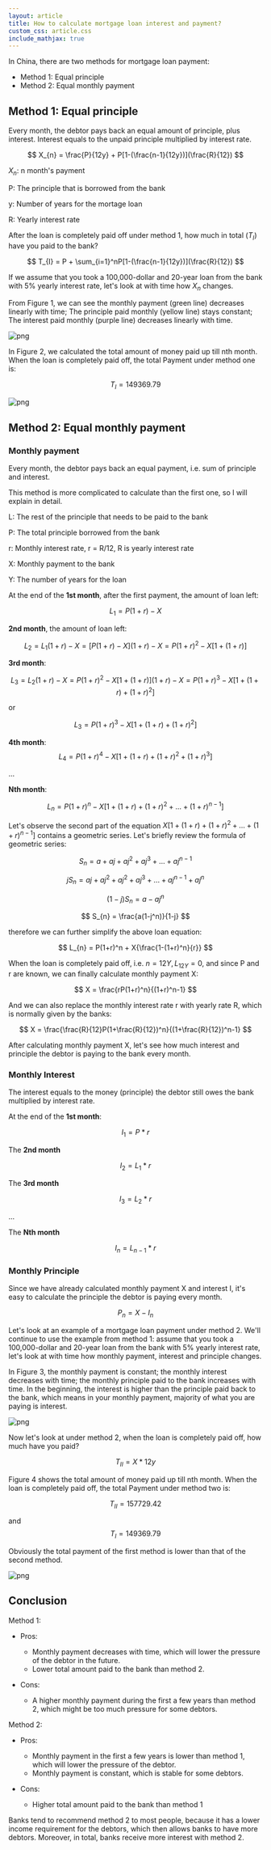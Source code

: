 ```yaml
---
layout: article
title: How to calculate mortgage loan interest and payment?
custom_css: article.css
include_mathjax: true
---
```

In China, there are two methods for mortgage loan payment:

+ Method 1: Equal principle
+ Method 2: Equal monthly payment

## Method 1: Equal principle ##

Every month, the debtor pays back an equal amount of principle, plus interest. Interest equals to the unpaid principle multiplied by interest rate.

$$
X_{n} = \frac{P}{12y} + P[1-(\frac{n-1}{12y})](\frac{R}{12})
$$

$X_{n}$: n month's payment

P: The principle that is borrowed from the bank

y: Number of years for the mortage loan

R: Yearly interest rate

After the loan is completely paid off under method 1, how much in total ($T_{I}$) have you paid to the bank?

$$
T_{I} = P + \sum_{i=1}^nP[1-(\frac{n-1}{12y})](\frac{R}{12})
$$
  
If we assume that you took a 100,000-dollar and 20-year loan from the bank with 5% yearly interest rate, let's look at with time how $X_{n}$ changes. 

From Figure 1, we can see the monthly payment (green line) decreases linearly with time; The principle paid monthly (yellow line) stays constant; The interest paid monthly (purple line) decreases linearly with time. 


    
![png](/assets/images/2024-06-28-how-to-calculate-mortage-loan-interest_files/2024-06-28-how-to-calculate-mortage-loan-interest_4_0.png)
    


In Figure 2, we calculated the total amount of money paid up till nth month. When the loan is completely paid off, the total Payment under method one is:

$$
T_{I} = 149369.79
$$


    
![png](/assets/images/2024-06-28-how-to-calculate-mortage-loan-interest_files/2024-06-28-how-to-calculate-mortage-loan-interest_6_0.png)
    


## Method 2: Equal monthly payment ##


### Monthly payment ###


Every month, the debtor pays back an equal payment, i.e. sum of principle and interest.

This method is more complicated to calculate than the first one, so I will explain in detail.

L: The rest of the principle that needs to be paid to the bank

P: The total principle borrowed from the bank

r: Monthly interest rate, r = R/12, R is yearly interest rate

X: Monthly payment to the bank

Y: The number of years for the loan

At the end of the **1st month**, after the first payment, the amount of loan left:

$$
L_{1}= P(1+r) - X
$$


**2nd month**, the amount of loan left: 

$$
L_{2} = L_{1}(1+r) - X = [P(1+r) - X](1+r) - X = P(1+r)^2 - X[1+(1+r)]
$$

**3rd month**: 

$$
L_{3} = L_{2}(1+r) - X = {P(1+r)^2 - X[1+(1+r)]}(1+r) - X = P(1+r)^3 - X[1+(1+r)+(1+r)^2]
$$

or 

$$
L_{3} = P(1+r)^3 - X[1+(1+r)+(1+r)^2]
$$

**4th month**:
$$
L_{4} = P(1+r)^4 - X[1+(1+r)+(1+r)^2+(1+r)^3]
$$

...

**Nth month**:

$$
L_{n} = P(1+r)^n - X[1+(1+r)+(1+r)^2+...+(1+r)^{n-1}]
$$

Let's observe the second part of the equation $X[1+(1+r)+(1+r)^2+...+(1+r)^{n-1}]$ contains a geometric series. Let's briefly review the formula of geometric series:

$$
S_{n} = a + aj + aj^2 + aj^3 + ... + aj^{n-1}
$$

$$
jS_{n} = aj + aj^2 + aj^2 + aj^3 + ... + aj^{n-1} + aj^n
$$

$$
(1-j)S_{n} = a - aj^n
$$

$$
S_{n} = \frac{a(1-j^n)}{1-j}
$$


therefore we can further simplify the above loan equation:

$$
L_{n} = P(1+r)^n + X{\frac{1-(1+r)^n}{r}}
$$

When the loan is completely paid off, i.e. $n = 12Y, L_{12Y} = 0$, and since P and r are known, we can finally  calculate monthly payment X:

$$
X = \frac{rP(1+r)^n}{(1+r)^n-1}
$$

And we can also replace the monthly interest rate r with yearly rate R, which is normally given by the banks:

$$
X = \frac{\frac{R}{12}P(1+\frac{R}{12})^n}{(1+\frac{R}{12})^n-1}
$$

After calculating monthly payment X, let's see how much interest and principle the debtor is paying to the bank every month.


### Monthly Interest ###


The interest equals to the money (principle) the debtor still owes the bank multiplied by interest rate. 

At the end of the **1st month**:

$$
I_{1} = P * r
$$

The **2nd month**

$$
I_{2} = L_{1} * r
$$

The **3rd month**

$$
I_{3} = L_{2} * r
$$

...

The **Nth month**

$$
I_{n} = L_{n-1} * r  
$$


### Monthly Principle ###


Since we have already calculated monthly payment X and interest I, it's easy to calculate the principle the debtor is paying every month.

$$
P_{n} = X - I_{n}
$$

Let's look at an example of a mortgage loan payment under method 2. We'll continue to use the example from method 1: assume that you took a 100,000-dollar and 20-year loan from the bank with 5% yearly interest rate, let's look at with time how monthly payment, interest and principle changes.

In Figure 3, the monthly payment is constant; the monthly interest decreases with time; the monthly principle paid to the bank increases with time. In the beginning, the interest is higher than the principle paid back to the bank, which means in your monthly payment, majority of what you are paying is interest.


    
![png](/assets/images/2024-06-28-how-to-calculate-mortage-loan-interest_files/2024-06-28-how-to-calculate-mortage-loan-interest_11_0.png)
    


Now let's look at under method 2, when the loan is completely paid off, how much have you paid?

$$
T_{II} = X * 12y
$$

Figure 4 shows the total amount of money paid up till nth month. When the loan is completely paid off, the total Payment under method two is:

$$
T_{II} = 157729.42
$$

and 
$$
T_{I} = 149369.79
$$

Obviously the total payment of the first method is lower than that of the second method. 


    
![png](/assets/images/2024-06-28-how-to-calculate-mortage-loan-interest_files/2024-06-28-how-to-calculate-mortage-loan-interest_13_0.png)
    


## Conclusion ##

Method 1:

+ Pros:
  + Monthly payment decreases with time, which will lower the pressure of the debtor in the future.
  + Lower total amount paid to the bank than method 2.

+ Cons:
  + A higher monthly payment during the first a few years than method 2, which might be too much pressure for some debtors.

Method 2:

+ Pros:
  + Monthly payment in the first a few years is lower than method 1, which will lower the pressure of the debtor.
  + Monthly payment is constant, which is stable for some debtors.

+ Cons:
  + Higher total amount paid to the bank than method 1


Banks tend to recommend method 2 to most people, because it has a lower income requirement for the debtors, which then allows banks to have more debtors. Moreover, in total, banks receive more interest with method 2.

